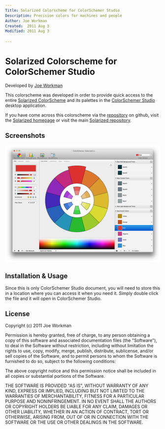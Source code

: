 ```yaml
---
Title: Solarized Colorscheme for ColorSchemer Studio
Description: Precision colors for machines and people
Author: Joe Workman
Created:  2011 Aug 3
Modified: 2011 Aug 3

---
```


Solarized Colorscheme for ColorSchemer Studio
=============================

Developed by [Joe Workman]

This colorscheme was developed in order to provide quick access to the entire [Solarized ColorScheme] and its palettes in the [ColorSchemer Studio] desktop application. 

If you have come across this colorscheme via the [repository] on 
github, visit the [Solarized homepage] or visit the main
[Solarized repository].

[Joe Workman]: http://joeworkman.net/
[ColorSchemer Studio]: http://www.colorschemer.com/
[Solarized ColorScheme]: http://ethanschoonover.com/solarized
[repository]: https://github.com/joeworkman/colorschemer-solarized
[Solarized homepage]:   http://ethanschoonover.com/solarized
[Solarized repository]: https://github.com/altercation/solarized

Screenshots
-----------

![colorschemer solarized](https://github.com/joeworkman/colorschemer-solarized/raw/master/ColorSchemer-Solarized.png)

Installation & Usage
------------

Since this is only ColorSchemer Studio document, you will need to store this in a location where you can access it when you need it. Simply double click the file and it will open in ColorSchemer Studio. 

License
-------
Copyright (c) 2011 Joe Workman

Permission is hereby granted, free of charge, to any person obtaining a copy of this software and associated documentation files (the "Software"), to deal in the Software without restriction, including without limitation the rights to use, copy, modify, merge, publish, distribute, sublicense, and/or sell copies of the Software, and to permit persons to whom the Software is furnished to do so, subject to the following conditions:

The above copyright notice and this permission notice shall be included in all copies or substantial portions of the Software.

THE SOFTWARE IS PROVIDED "AS IS", WITHOUT WARRANTY OF ANY KIND, EXPRESS OR IMPLIED, INCLUDING BUT NOT LIMITED TO THE WARRANTIES OF MERCHANTABILITY, FITNESS FOR A PARTICULAR PURPOSE AND NONINFRINGEMENT. IN NO EVENT SHALL THE AUTHORS OR COPYRIGHT HOLDERS BE LIABLE FOR ANY CLAIM, DAMAGES OR OTHER LIABILITY, WHETHER IN AN ACTION OF CONTRACT, TORT OR OTHERWISE, ARISING FROM, OUT OF OR IN CONNECTION WITH THE SOFTWARE OR THE USE OR OTHER DEALINGS IN THE SOFTWARE.
